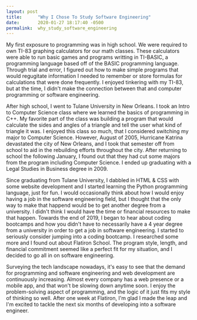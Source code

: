 ```yaml
---
layout: post
title:      "Why I Chose To Study Software Engineering"
date:       2020-01-27 18:17:40 -0500
permalink:  why_study_software_engineering
---
```



My first exposure to programming was in high school. We were required to own TI-83 graphing calculators for our math classes. These calculators were able to run basic games and programs writting in TI-BASIC, a programming language based off of the BASIC programming language. Through trial and error, I figured out how to make simple programs that would regugitate information I needed to remember or store formulas for calculations that were done frequently. I enjoyed tinkering with my TI-83, but at the time, I didn't make the connection between that and computer programming or software engineering. 

After high school, I went to Tulane University in New Orleans.  I took an Intro to Computer Science class where we learned the basics of programming in C++. My favorite part of the class was building a program that would calculate the sides and angles of a triangle and tell the user what kind of triangle it was. I enjoyed this class so much, that I considered switching my major to Computer Science. However, August of 2005, Hurricane Katrina devastated the city of New Orleans, and I took that semester off from school to aid in the rebuilding efforts throughout the city. After returning to school the following January, I found out that they had cut some majors from the program including Computer Science. I ended up graduating with a Legal Studies in Business degree in 2009.

Since graduating from Tulane University, I dabbled in HTML & CSS with some website development and I started learning the Python programming language, just for fun. I would occasionally think about how I would enjoy having a job in the software engineering field, but I thought that the only way to make that happend would be to get another degree from a university. I didn't think I would have the time or financial resources to make that happen. Towards the end of 2019, I began to hear about coding bootcamps and how you didn't have to necessarily have a 4 year degree from a university in order to get a job in software engineering. I started to seriously consider jumping into a coding bootcamp. I researched some more and I found out about Flatiron School. The program style, length, and financial commitment seemed like a perfect fit for my situation, and I decided to go all in on software engineering.

Surveying the tech landscape nowadays, it's easy to see that the demand for programming and software engineering and web development are continuously increasing. Almost every company has a web presence or a mobile app, and that won't be slowing down anytime soon. I enjoy the problem-solving aspect of programming, and the logic of it just fits my style of thinking so well. After one week at Flatiron, I'm glad I made the leap and I'm excited to tackle the next six months of developing into a software engineer.
